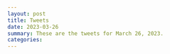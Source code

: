 ```yaml
---
layout: post
title: Tweets
date: 2023-03-26
summary: These are the tweets for March 26, 2023.
categories:
---
```


